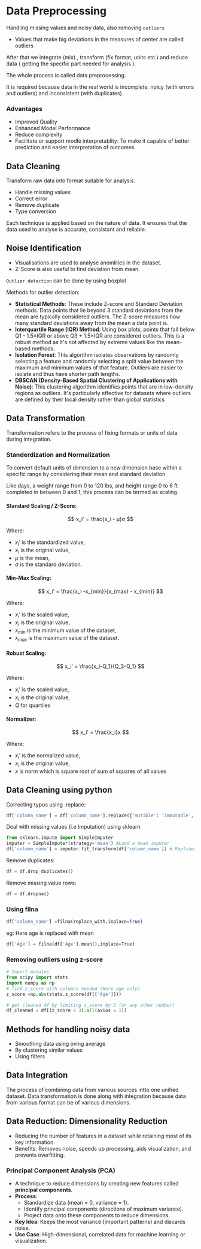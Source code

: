 # Data Preprocessing
Handling missing values and noisy data, also removing ```outliers```

* Values that make big deviations in the measures of center are called outliers

After that we integrate (mix) , transform (fix format, units etc.) and reduce data ( getting the specific part needed for analysis ).

The whole process is called data preprocessing.

It is required because data in the real world is incomplete, noicy (with errors and outliers) and inconsistent (with duplicates).

### Advantages
* Improved Quality
* Enhanced Model Performance
* Reduce complexity
* Facilitate or support modle interpretablity: To make it capable of better prediction and easier interpretation of outcomes

## Data Cleaning

Transform raw data into format suitable for analysis.

* Handle missing values
* Correct error
* Remove duplicate
* Type conversion

Each technique is applied based on the nature of data.
It ensures that the data used to analyse is accurate, consistant and reliable.

## Noise Identification

* Visualisations are used to analyse anomlilies in the dataset.
* Z-Score is also useful to find deviation from mean.

```Outlier detection``` can be done by using boxplot

Methods for outlier detection:
* **Statistical Methods**: These include Z-score and Standard Deviation methods. Data points that lie beyond 3 standard deviations from the mean are typically considered outliers. The Z-score measures how many standard deviations away from the mean a data point is.
* **Interquartile Range (IQR) Method**: Using box plots, points that fall below Q1 - 1.5×IQR or above Q3 + 1.5×IQR are considered outliers. This is a robust method as it's not affected by extreme values like the mean-based methods.
* **Isolation Forest**: This algorithm isolates observations by randomly selecting a feature and randomly selecting a split value between the maximum and minimum values of that feature. Outliers are easier to isolate and thus have shorter path lengths.
* **DBSCAN (Density-Based Spatial Clustering of Applications with Noise)**: This clustering algorithm identifies points that are in low-density regions as outliers. It's particularly effective for datasets where outliers are defined by their local density rather than global statistics

## Data Transformation

Transformation refers to the process of fixing formats or units of data during integration.

### Standerdization and Normalization


To convert default units of dimension to a new dimension base within a specific range by considering their mean and standard deviation.

Like days, a weight range from 0 to 120 lbs, and height range 0 to 6 ft completed in between 0 and 1, this process can be termed as scaling.


#### Standard Scaling / Z-Score:

$$ x_i' = \frac{x_i - μ}σ  $$

Where:
- $x_i'$ is the standardized value,
- $x_i$ is the original value,
- $μ$ is the mean,
- $σ$ is the standard deviation.


#### Min-Max Scaling:


$$ x_i' = \frac{x_i -x_{min}}{x_{max} - x_{min}} $$


Where:
- $x_i'$ is the scaled value,
- $x_i$ is the original value,
- $x_{min}$ is the minimum value of the dataset,
- $x_{max}$ is the maximum value of the dataset.

#### Robust Scaling:


 $$ x_i' = \frac{x_i-Q_1}{Q_3-Q_1} $$


Where:


- $x_i'$ is the scaled value,
- $x_i$ is the original value,
- $Q$ for quartiles


#### Normalizer:


$$ x_i' = \frac{x_i}x $$


Where:
- $x_i'$ is the normalized value,
- $x_i$ is the original value,
- $x$ is norm which is square root of sum of squares of all values


## Data Cleaning using python

Correcting typos using .replace:
```python
df['column_name'] = df['column_name'].replace({'mutible': 'immutable', 'erro': 'error'})
```

Deal with missing values (i.e Imputation) using sklearn

```python
from sklearn.impute import SimpleImputer
imputer = SimpleImputer(strategy='mean') #Load a mean imputer
df['column_name'] = imputer.fit_transform(df['column_name']) # Replcaes missing values with mean
```

Remove duplicates:
```python
df = df.drop_duplicates()
```
Remove missing value rows:

```python
df = df.dropna()
```

### Using filna

```python
df['column_name'] =filna(replace_with,inplace=True)
```

eg: Here age is replaced with mean

```python
df['Age'] = filna(df['Age'].mean(),inplace=True)
```

### Removing outliers using z-score


```python
# Import modules
from scipy import stats
import numpy as np
# find z_score with columns needed (Here age only)
z_score =np.abs(stats.z_score(df[['Age']]))

# get cleaned df by limiting z_score by 3 (or any other number)
df_cleaned = df[(z_score < 3).all(axios = 1)]

```
## Methods for handling noisy data

* Smoothing data using oving average
* By clustering similar values
* Using filters

## Data Integration

The process of combining data from various sources intto one unified dataset. Data transformation is done along with integration because data from various format can be of various dimensions.

## Data Reduction: Dimensionality Reduction
- Reducing the number of features in a dataset while retaining most of its key information.
- Benefits: Removes noise, speeds up processing, aids visualization, and prevents overfitting.

### Principal Component Analysis (PCA)
- A technique to reduce dimensions by creating new features called **principal components**.
- **Process**:  
  - Standardize data (mean = 0, variance = 1).  
  - Identify principal components (directions of maximum variance).  
  - Project data onto these components to reduce dimensions.  
- **Key Idea**: Keeps the most variance (important patterns) and discards noise.  
- **Use Case**: High-dimensional, correlated data for machine learning or visualization.